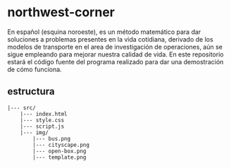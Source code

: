 # northwest-corner  

En español (esquina noroeste), es un método matemático para dar soluciones a problemas presentes en la vida cotidiana, derivado de los modelos de transporte en el area de investigación de operaciones, aún se sigue empleando para mejorar nuestra calidad de vida. En este repositorio estará el código fuente del programa realizado para dar una demostración de cómo funciona.

## estructura  

```  
|--- src/
    |--- index.html  
    |--- style.css  
    |--- script.js  
    |--- img/  
        |--- bus.png  
        |--- cityscape.png  
        |--- open-box.png  
        |--- template.png  
```  
